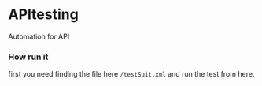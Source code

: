 # APItesting
Automation for API

###  How run it
first you need finding the file here ``/testSuit.xml`` and run the test from here.